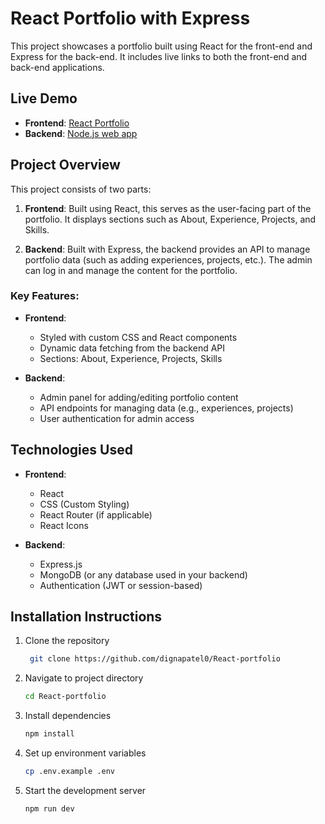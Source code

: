 # React Portfolio with Express

This project showcases a portfolio built using React for the front-end and Express for the back-end. It includes live links to both the front-end and back-end applications.

## Live Demo

- **Frontend**: [React Portfolio](https://react-portfolio-digna-patel.vercel.app/)
- **Backend**: [Node.js web app](https://my-portfolio-express-app.onrender.com/admin/login)

## Project Overview

This project consists of two parts:

1. **Frontend**: Built using React, this serves as the user-facing part of the portfolio. It displays sections such as About, Experience, Projects, and Skills.
   
2. **Backend**: Built with Express, the backend provides an API to manage portfolio data (such as adding experiences, projects, etc.). The admin can log in and manage the content for the portfolio.

### Key Features:

- **Frontend**:
  - Styled with custom CSS and React components
  - Dynamic data fetching from the backend API
  - Sections: About, Experience, Projects, Skills

- **Backend**:
  - Admin panel for adding/editing portfolio content
  - API endpoints for managing data (e.g., experiences, projects)
  - User authentication for admin access

## Technologies Used

- **Frontend**:
  - React
  - CSS (Custom Styling)
  - React Router (if applicable)
  - React Icons

- **Backend**:
  - Express.js
  - MongoDB (or any database used in your backend)
  - Authentication (JWT or session-based)

## Installation Instructions

1. Clone the repository

   ```bash
    git clone https://github.com/dignapatel0/React-portfolio
2. Navigate to project directory
    ```bash
    cd React-portfolio
3. Install dependencies
    ```bash
    npm install
4. Set up environment variables
    ```bash
    cp .env.example .env
5. Start the development server
    ```bash
    npm run dev
